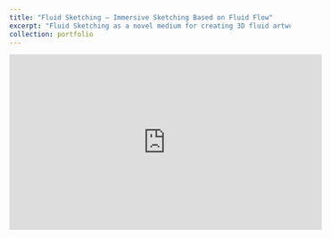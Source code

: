 ```yaml
---
title: "Fluid Sketching — Immersive Sketching Based on Fluid Flow"
excerpt: "Fluid Sketching as a novel medium for creating 3D fluid artwork in immersive virtual environments. <br/><img src='/images/500x300.png'>"
collection: portfolio
---
```


<iframe width="560" height="315" src="https://www.youtube.com/embed/VIDEO_ID" 
frameborder="0" allowfullscreen></iframe>

